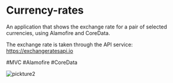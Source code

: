 # Currency-rates
An application that shows the exchange rate for a pair of selected currencies, using Alamofire and CoreData.

The exchange rate is taken through the API service:
https://exchangeratesapi.io

#MVC #Alamofire #CoreData 


![pickture2](https://user-images.githubusercontent.com/84287682/187789331-bf3da4df-17ff-40f1-8612-d494b86c4c57.png)


